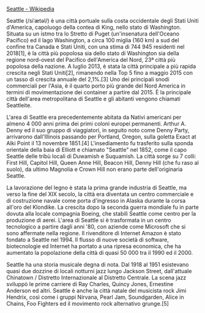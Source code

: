 [Seattle - Wikipedia](https://it.wikipedia.org/wiki/Seattle)

Seattle (/siˈætəl/) è una città portuale sulla costa occidentale degli Stati Uniti d'America, capoluogo della contea di King, nello stato di Washington. Situata su un istmo tra lo Stretto di Puget (un'insenatura dell'Oceano Pacifico) ed il lago Washington, a circa 100 miglia (160 km) a sud del confine tra Canada e Stati Uniti, con una stima di 744 945 residenti nel 2018[1], è la città più popolosa sia dello stato di Washington sia della regione nord-ovest del Pacifico dell'America del Nord, 23ª città più popolosa della nazione. A luglio 2013, è stata la città principale a più rapida crescita negli Stati Uniti[2], rimanendo nella Top 5 fino a maggio 2015 con un tasso di crescita annuale del 2,1%.[3] Uno dei principali snodi commerciali per l'Asia, è il quarto porto più grande del Nord America in termini di movimentazione dei container a partire dal 2015. È la principale città dell'area metropolitana di Seattle e gli abitanti vengono chiamati Seattleite.

L'area di Seattle era precedentemente abitata da Nativi americani per almeno 4 000 anni prima dei primi coloni europei permanenti. Arthur A. Denny ed il suo gruppo di viaggiatori, in seguito noto come Denny Party, arrivarono dall'Illinois passando per Portland, Oregon, sulla goletta Exact at Alki Point il 13 novembre 1851.[4] L'insediamento fu trasferito sulla sponda orientale della baia di Elliott e chiamato "Seattle" nel 1852, come il capo Seattle delle tribù locali di Duwamish e Suquamish. La città sorge su 7 colli: First Hill, Capitol Hill, Queen Anne Hill, Beacon Hill, Denny Hill (che fu raso al suolo), da ultimo Magnolia e Crown Hill non erano parte dell'originaria Seattle.

La lavorazione del legno è stata la prima grande industria di Seattle, ma verso la fine del XIX secolo, la città era diventata un centro commerciale e di costruzione navale come porta d'ingresso in Alaska durante la corsa all'oro del Klondike. La crescita dopo la seconda guerra mondiale fu in parte dovuta alla locale compagnia Boeing, che stabilì Seattle come centro per la produzione di aerei. L'area di Seattle si è trasformata in un centro tecnologico a partire dagli anni '80, con aziende come Microsoft che si sono affermate nella regione. Il rivenditore di Internet Amazon è stato fondato a Seattle nel 1994. Il flusso di nuove società di software, biotecnologie ed Internet ha portato a una ripresa economica, che ha aumentato la popolazione della città di quasi 50 000 tra il 1990 ed il 2000.

Seattle ha una storia musicale degna di nota. Dal 1918 al 1951 esistevano quasi due dozzine di locali notturni jazz lungo Jackson Street, dall'attuale Chinatown / Distretto Internazionale al Distretto Centrale. La scena jazz sviluppò le prime carriere di Ray Charles, Quincy Jones, Ernestine Anderson ed altri. Seattle è anche la città natale del musicista rock Jimi Hendrix, così come i gruppi Nirvana, Pearl Jam, Soundgarden, Alice in Chains, Foo Fighters ed il movimento rock alternativo grunge.[5]

<!---
--->

